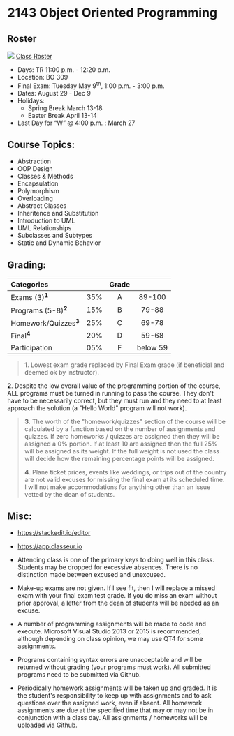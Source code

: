# 2143 Object Oriented Programming

## Roster
![](https://d3vv6lp55qjaqc.cloudfront.net/items/220B0V0H3c041K2p251Z/google-sheets-16.png?X-CloudApp-Visitor-Id=1094421) [Class Roster](https://docs.google.com/spreadsheets/d/1wX5f7oQNqYAx6Hj1KRe35Fv28uLIAsv40_QTgXh9-LA/edit?usp=sharing)

- Days: TR 11:00 p.m. - 12:20 p.m. 
- Location: BO 309
- Final Exam: Tuesday May 9<sup>th</sup>, 1:00 p.m. - 3:00 p.m.
- Dates: August 29 - Dec 9
- Holidays: 
    - Spring Break March 13-18
    - Easter Break April 13-14
- Last Day for “W” @ 4:00 p.m. : March 27


## Course Topics:

- Abstraction
- OOP Design
- Classes & Methods
- Encapsulation
- Polymorphism
- Overloading
- Abstract Classes
- Inheritence and Substitution
- Introduction to UML
- UML Relationships 
- Subclasses and Subtypes
- Static and Dynamic Behavior

## Grading:	

| Categories                     |     |  Grade   |          | 
|:------------------------------ |:---:|:--------:|:--------:|
| Exams (3)<sup>**1**</sup>	     | 35% |  A       | 89-100   |
| Programs (5-8)<sup>**2**</sup> | 15% |  B       |  79-88   |
| Homework/Quizzes<sup>**3**</sup>|	25%|  C       | 69-78    |
| Final<sup>**4**</sup>	         | 20% |  D       | 59-68    |
| Participation	                 | 05% |  F       | below 59 |


>**1**. Lowest exam grade replaced by Final Exam grade (if beneficial and deemed ok by instructor).
>
**2**. Despite the low overall value of the programming portion of the course, ALL programs must be turned in running to pass the course.  They don't have to be necessarily correct, but they must run and they need to at least approach the solution (a "Hello World" program will not work). 
>
>**3**. The worth of the "homework/quizzes" section of the course will be calculated by a function based on the number of assignments and quizzes. If zero homeworks / quizzes are assigned then they will be assigned a 0% portion. If at least 10 are assigned then the full 25% will be assigned as its weight. If the full weight is not used the class will decide how the remaining percentage points will be assigned. 
>
>**4**. Plane ticket prices, events like weddings, or trips out of the country are not valid excuses for missing the final exam at its scheduled time. I will not make accommodations for anything other than an issue vetted by the dean of students. 

## Misc:

- https://stackedit.io/editor
- https://app.classeur.io

- Attending class is one of the primary keys to doing well in this class. Students may be dropped for excessive absences. There is no distinction made between excused and unexcused. 

- Make-up exams are not given. If I see fit, then I will replace a missed exam with your final exam test grade. If you do miss an exam without prior approval, a letter from the dean of students will be needed as an excuse. 

- A number of programming assignments will be made to code and execute. Microsoft Visual Studio 2013 or 2015 is recommended, although depending on class opinion, we may use QT4 for some assignments. 

- Programs containing syntax errors are unacceptable and will be returned without grading (your programs must work). All submitted programs need to be submitted via Github. 


- Periodically homework assignments will be taken up and graded. It is the student's responsibility to keep up with assignments and to ask questions over the assigned work, even if absent. All homework assignments are due at the specified time that may or may not be in conjunction with a class day. All assignments / homeworks will be uploaded via Github.

